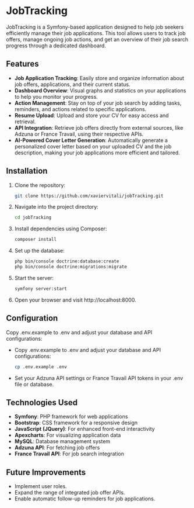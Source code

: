 # JobTracking

JobTracking is a Symfony-based application designed to help job seekers efficiently manage their job applications. This tool allows users to track job offers, manage ongoing job actions, and get an overview of their job search progress through a dedicated dashboard.

## Features

- **Job Application Tracking**: Easily store and organize information about job offers, applications, and their current status.
- **Dashboard Overview**: Visual graphs and statistics on your applications to help you monitor your progress.
- **Action Management**: Stay on top of your job search by adding tasks, reminders, and actions related to specific applications.
- **Resume Upload**: Upload and store your CV for easy access and retrieval.
- **API Integration**: Retrieve job offers directly from external sources, like Adzuna or France Travail, using their respective APIs.
- **AI-Powered Cover Letter Generation**: Automatically generate a personalized cover letter based on your uploaded CV and the job description, making your job applications more efficient and tailored.

## Installation

1. Clone the repository:
   ```bash
   git clone https://github.com/xaviervitali/jobTracking.git
    ```
2. Navigate into the project directory:
    ```bash
    cd jobTracking
    ```
3. Install dependencies using Composer:
    ```bash
   composer install
    ```
4. Set up the database:
    ```bash
    php bin/console doctrine:database:create
    php bin/console doctrine:migrations:migrate
    ```
5. Start the server:
    ```bash
    symfony server:start
     ```
6. Open your browser and visit http://localhost:8000.

## Configuration
Copy .env.example to .env and adjust your database and API configurations:
- Copy .env.example to .env and adjust your database and API configurations:
     ```bash
     cp .env.example .env
     ```
- Set your Adzuna API settings or France Travail API tokens in your .env file or database.

## Technologies Used
- **Symfony**: PHP framework for web applications
- **Bootstrap**: CSS framework for a responsive design
- **JavaScript (JQuery)**: For enhanced front-end interactivity
- **Apexcharts**: For visualizing application data
- **MySQL**: Database management system
- **Adzuna API**: For fetching job offers
- **France Travail API**: For job search integration

## Future Improvements
- Implement user roles.
- Expand the range of integrated job offer APIs.
- Enable automatic follow-up reminders for job applications.


   
